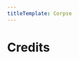 ```yaml
---
titleTemplate: Corpse
---
```


# Credits

<Credits :credits="credits"/>

<script setup>
const credits = [
  {
    element: { name: "Russian translation" },
    name: {
      name: "ghost_screa_m",
      link: "https://curseforge.com/members/ghost_screa_m",
    },
  },
  {
    element: { name: "Brazilian Portuguese translation" },
    name: {
      name: "srbedrock",
      link: "https://curseforge.com/members/srbedrock",
    },
  },
  {
    element: { name: "Brazilian Portuguese translation" },
    name: {
      name: "Mikeliro",
      link: "hhttps://github.com/Mikeliro",
    },
  },
  {
    element: { name: "Polish translation" },
    name: {
      name: "DarkKnightComes",
      link: "https://www.curseforge.com/members/darkknightcomes",
    },
  },
  {
    element: { name: "Chinese translation" },
    name: {
      name: "edmory",
      link: "https://www.curseforge.com/members/edmory",
    },
  },
  {
    element: { name: "Russian translation" },
    name: {
      name: "DrHesperusModoVestnic",
      link: "https://github.com/DrHesperusModoVestnic",
    },
  },
  {
    element: { name: "Polish translation" },
    name: {
      name: "Greg-21",
      link: "https://github.com/Greg-21",
    },
  },
  {
    element: { name: "Ukrainian translation" },
    name: {
      name: "prosplash1",
      link: "https://www.curseforge.com/members/prosplash1/",
    },
  },
  {
    element: { name: "French translation" },
    name: {
      name: "BlackJamesYT",
      link: "https://github.com/BlackJamesYT",
    },
  },
  {
    element: { name: "Korean translation" },
    name: {
      name: "qkrehf2",
      link: "https://github.com/qkrehf2",
    },
  },
  {
    element: { name: "Swedish translation" },
    name: {
      name: "Regnander",
      link: "https://github.com/Regnander",
    },
  },
  {
    element: { name: "Czech translation" },
    name: {
      name: "HonzaVinCZ",
      link: "https://github.com/HonzaVinCZ",
    },
  },
  {
    element: { name: "Norwegian translation" },
    name: {
      name: "Bloodaxe95",
      link: "https://github.com/Bloodaxe95",
    },
  },
  {
    element: { name: "Italian translation" },
    name: {
      name: "SimGitHub5",
      link: "https://github.com/SimGitHub5",
    },
  },
];
</script>

